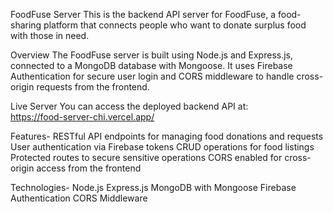 FoodFuse Server
This is the backend API server for FoodFuse, a food-sharing platform that connects people who want to donate surplus food with those in need.

Overview
The FoodFuse server is built using Node.js and Express.js, connected to a MongoDB database with Mongoose. It uses Firebase Authentication for secure user login and CORS middleware to handle cross-origin requests from the frontend.

Live Server
You can access the deployed backend API at:  
https://food-server-chi.vercel.app/
  
Features-
RESTful API endpoints for managing food donations and requests 
User authentication via Firebase tokens
CRUD operations for food listings
Protected routes to secure sensitive operations
CORS enabled for cross-origin access from the frontend  

Technologies- 
Node.js
Express.js
MongoDB with Mongoose
Firebase Authentication
CORS Middleware 
 

